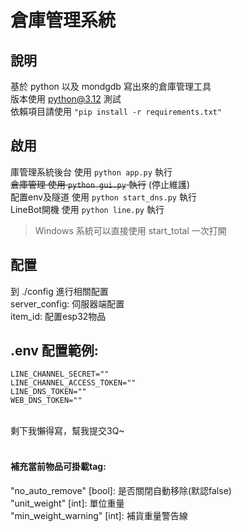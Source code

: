 # 倉庫管理系統
## 說明
基於 python 以及 mondgdb 寫出來的倉庫管理工具  
版本使用 python@3.12 測試  
依賴項目請使用 <code>"pip install -r requirements.txt"</code>   
  
## 啟用
庫管理系統後台 使用 <code>python app.py</code> 執行   
~~倉庫管理 使用 <code>python gui.py</code> 執行~~ (停止維護)  
配置env及隧道 使用 <code>python start_dns.py</code> 執行   
LineBot開機 使用 <code>python line.py</code> 執行  
>Windows 系統可以直接使用 start_total 一次打開
## 配置  
到 ./config 進行相關配置  
server_config: 伺服器端配置  
item_id: 配置esp32物品 

## .env 配置範例:  
```
LINE_CHANNEL_SECRET=""
LINE_CHANNEL_ACCESS_TOKEN=""
LINE_DNS_TOKEN=""
WEB_DNS_TOKEN=""
```
<br >
剩下我懶得寫，幫我提交3Q~  
<br><br>

#### 補充當前物品可掛載tag: <br>
"no_auto_remove" [bool]: 是否關閉自動移除(默認false)  
"unit_weight" [int]: 單位重量<br>
"min_weight_warning" [int]: 補貨重量警告線<br>

